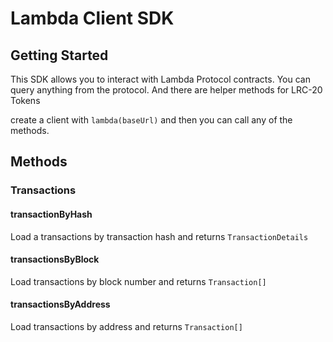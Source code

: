 # Lambda Client SDK

## Getting Started

This SDK allows you to interact with Lambda Protocol contracts. You can query anything from the protocol. And there are helper methods for LRC-20 Tokens

create a client with `lambda(baseUrl)` and then you can call any of the methods.

## Methods

### Transactions

#### transactionByHash

Load a transactions by transaction hash and returns `TransactionDetails`

#### transactionsByBlock

Load transactions by block number and returns `Transaction[]`

#### transactionsByAddress

Load transactions by address and returns `Transaction[]`
